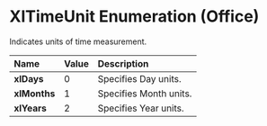 
# XlTimeUnit Enumeration (Office)

Indicates units of time measurement.



|**Name**|**Value**|**Description**|
|:-----|:-----|:-----|
| **xlDays**|0|Specifies Day units.|
| **xlMonths**|1|Specifies Month units.|
| **xlYears**|2|Specifies Year units.|
